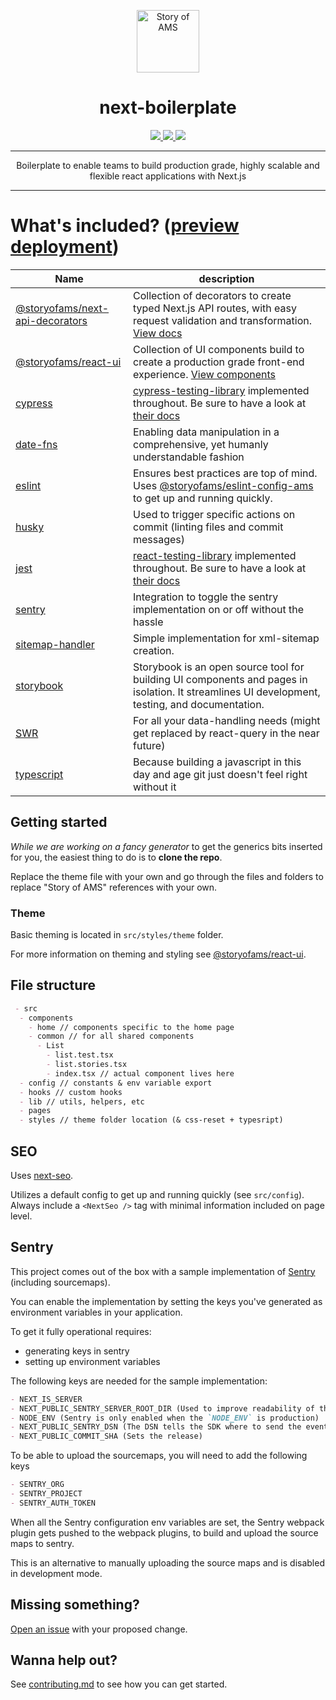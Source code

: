 <div align="center">
  <p align="center">
    <a aria-label="Story of AMS logo" href="https://storyofams.com/" target="_blank" align="center">
      <img src="https://avatars.githubusercontent.com/u/19343504" alt="Story of AMS" width="100">
    </a>
    <h1 align="center">next-boilerplate</h1>
  </p>
  <p align="center">
    <a aria-label="Releases" href="https://GitHub.com/storyofams/next-boilerplate/releases/">
      <img src="https://img.shields.io/github/release/storyofams/next-boilerplate.svg" />
    </a>
    <a aria-label="Codesandbox" href="https://githubbox.com/storyofams/next-boilerplate">
      <img src="https://img.shields.io/badge/Open%20in-CodeSandbox-blue?style=flat-square&logo=codesandbox" />
    </a>
    <a aria-label="Stars" href="https://github.com/storyofams/next-boilerplate/stargazers/">
      <img src="https://img.shields.io/github/stars/storyofams/next-boilerplate.svg?style=social&label=Star&maxAge=86400" />
    </a>
  </p>
</div>

---

<div align="center">
  Boilerplate to enable teams to build production grade, highly scalable and flexible react applications with Next.js
</div>

---

# What's included? ([preview deployment](https://next-boilerplate-storyofams.vercel.app/))

| Name                                                                                                   | description                                                                                                                                                                                                                  |
| ------------------------------------------------------------------------------------------------------ | ---------------------------------------------------------------------------------------------------------------------------------------------------------------------------------------------------------------------------- |
| [@storyofams/next-api-decorators](https://github.com/storyofams/next-api-decorators)                   | Collection of decorators to create typed Next.js API routes, with easy request validation and transformation. [View docs](https://next-api-decorators.vercel.app/)                                                           |
| [@storyofams/react-ui](https://github.com/storyofams/react-ui)                                         | Collection of UI components build to create a production grade front-end experience. [View components](https://react-ui-git-dev-storyofams.vercel.app/)                                                                      |
| [cypress](https://www.cypress.io/)                                                                     | [cypress-testing-library](https://testing-library.com/docs/cypress-testing-library/intro/) implemented throughout. Be sure to have a look at [their docs](https://testing-library.com/docs/cypress-testing-library/intro/)   |
| [date-fns](https://date-fns.org/)                                                                      | Enabling data manipulation in a comprehensive, yet humanly understandable fashion                                                                                                                                            |
| [eslint](https://github.com/eslint/eslint)                                                             | Ensures best practices are top of mind. Uses [@storyofams/eslint-config-ams](https://github.com/storyofams/eslint-config-ams) to get up and running quickly.                                                                 |
| [husky](https://github.com/typicode/husky)                                                             | Used to trigger specific actions on commit (linting files and commit messages)                                                                                                                                               |
| [jest](https://jestjs.io/)                                                                             | [react-testing-library](https://testing-library.com/docs/react-testing-library/intro/) implemented throughout. Be sure to have a look at [their docs](https://testing-library.com/docs/react-testing-library/example-intro/) |
| [sentry](https://sentry.io/welcome/)                                                                   | Integration to toggle the sentry implementation on or off without the hassle                                                                                                                                                 |
| [sitemap-handler](https://github.com/storyofams/next-boilerplate/blob/master/src/pages/api/sitemap.ts) | Simple implementation for xml-sitemap creation.                                                                                                                                                                              |
| [storybook](https://storybook.js.org/)                                                                 | Storybook is an open source tool for building UI components and pages in isolation. It streamlines UI development, testing, and documentation.                                                                               |
| [SWR](https://swr.vercel.app/)                                                                         | For all your data-handling needs (might get replaced by react-query in the near future)                                                                                                                                      |
| [typescript](https://www.typescriptlang.org/docs/)                                                     | Because building a javascript in this day and age git just doesn't feel right without it                                                                                                                                     |

## Getting started
*While we are working on a fancy generator* to get the generics bits inserted for you, the easiest thing to do is to **clone the repo**.

Replace the theme file with your own and go through the files and folders to replace "Story of AMS" references with your own.

### Theme

Basic theming is located in `src/styles/theme` folder.

For more information on theming and styling see [@storyofams/react-ui](https://github.com/storyofams/react-ui).

## File structure

```md
 - src
  - components
    - home // components specific to the home page
    - common // for all shared components
      - List
        - list.test.tsx
        - list.stories.tsx
        - index.tsx // actual component lives here
  - config // constants & env variable export
  - hooks // custom hooks
  - lib // utils, helpers, etc
  - pages
  - styles // theme folder location (& css-reset + typesript)
```

## SEO

Uses [next-seo](https://github.com/garmeeh/next-seo).

Utilizes a default config to get up and running quickly (see `src/config`).
Always include a `<NextSeo />` tag with minimal information included on page level.

## Sentry

This project comes out of the box with a sample implementation of [Sentry](https://sentry.io/welcome/) (including sourcemaps).

You can enable the implementation by setting the keys you've generated as environment variables in your application.

To get it fully operational requires:

- generating keys in sentry
- setting up environment variables

The following keys are needed for the sample implementation:

```md
- NEXT_IS_SERVER
- NEXT_PUBLIC_SENTRY_SERVER_ROOT_DIR (Used to improve readability of the framepaths in the sourcemaps)
- NODE_ENV (Sentry is only enabled when the `NODE_ENV` is production)
- NEXT_PUBLIC_SENTRY_DSN (The DSN tells the SDK where to send the events)
- NEXT_PUBLIC_COMMIT_SHA (Sets the release)
```

To be able to upload the sourcemaps, you will need to add the following keys

```md
- SENTRY_ORG
- SENTRY_PROJECT
- SENTRY_AUTH_TOKEN
```

When all the Sentry configuration env variables are set, the Sentry webpack plugin gets pushed to the webpack plugins, to build and upload the source maps to sentry.

This is an alternative to manually uploading the source maps and is disabled in development mode.

## Missing something?

[Open an issue](https://github.com/storyofams/next-boilerplate/issues/new/choose) with your proposed change.

## Wanna help out?

See [contributing.md](https://github.com/storyofams/next-boilerplate/blob/master/.github/CONTRIBUTING.md) to see how you can get started.
